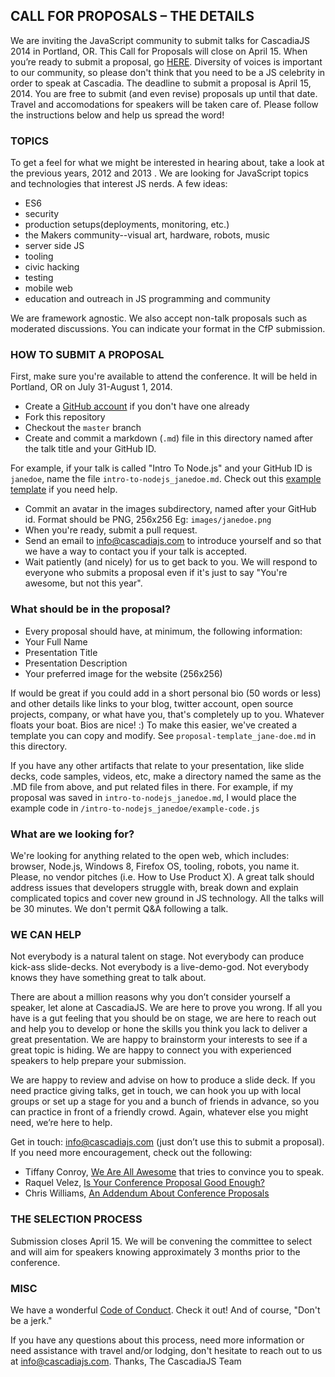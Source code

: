 ## CALL FOR PROPOSALS – THE DETAILS

We are inviting the JavaScript community to submit talks for CascadiaJS 2014 in
Portland, OR. This Call for Proposals will close on April 15. When you’re
ready to submit a proposal, go [HERE](https://github.com/cascadiajs/2014.cascadiajs.com/blob/master/proposals/README.md#how-to-submit-a-proposal).
Diversity of voices is important to our community, so
please don't think that you need to be a JS celebrity in order to speak at
Cascadia.  The deadline to submit a proposal is April 15, 2014. You are free to
submit (and even revise) proposals up until that date.  Travel and
accomodations for speakers will be taken care of.  Please follow the
instructions below and help us spread the word!

### TOPICS
To get a feel for what we might be interested in hearing about, take a look at
the previous years, 2012 and 2013 . We are looking for JavaScript topics and
technologies that interest JS nerds. A few ideas:
- ES6
- security
- production setups(deployments, monitoring, etc.)
- the Makers community--visual art, hardware, robots, music
- server side JS
- tooling
- civic hacking
- testing
- mobile web
- education and outreach in JS programming and community

We are framework agnostic. We also accept non-talk proposals such as moderated
discussions. You can indicate your format in the CfP submission.

### HOW TO SUBMIT A PROPOSAL
First, make sure you're available to attend the conference. It will be held in
Portland, OR on July 31-August 1, 2014.
* Create a [GitHub account](github.com) if you don't have one already
* Fork this repository
* Checkout the `master` branch
* Create and commit a markdown (`.md`) file in this directory named after the talk title and your GitHub ID.

For example, if your talk is called "Intro To Node.js" and your GitHub ID is `janedoe`, name the file `intro-to-nodejs_janedoe.md`. Check out this [example template](https://github.com/cascadiajs/2014.cascadiajs.com/blob/master/proposals/proposal-template_janedoe.md) if you need help.

* Commit an avatar in the images subdirectory, named after your GitHub id. Format should be PNG, 256x256 Eg: `images/janedoe.png`
* When you're ready, submit a pull request.
* Send an email to [info@cascadiajs.com](mailto:info@cascadiajs.com) to introduce yourself and so that we have a way to contact you if your talk is accepted.
* Wait patiently (and nicely) for us to get back to you. We will respond to everyone who submits a proposal even if it's just to say "You're awesome, but not this year".

### What should be in the proposal?
- Every proposal should have, at minimum, the following information:
- Your Full Name
- Presentation Title
- Presentation Description
- Your preferred image for the website (256x256)

If would be great if you could add in a short personal bio (50 words or less)
and other details like links to your blog, twitter account, open source
projects, company, or what have you, that's completely up to you. Whatever
floats your boat. Bios are nice! :) To make this easier, we've created a template
you can copy and modify. See `proposal-template_jane-doe.md` in this directory.


If you have any other artifacts that relate to your presentation, like slide decks,
code samples, videos, etc, make a directory named the same as the .MD file from above,
and put related files in there. For example, if my proposal was saved in `intro-to-nodejs_janedoe.md`,
I would place the example code in `/intro-to-nodejs_janedoe/example-code.js`

### What are we looking for?
We're looking for anything related to the open web, which includes: browser,
Node.js, Windows 8, Firefox OS, tooling, robots, you name it. Please, no vendor
pitches (i.e. How to Use Product X). A great talk should address issues that
developers struggle with, break down and explain complicated topics and cover
new ground in JS technology.  All the talks will be 30 minutes. We don't permit
Q&A following a talk.

### WE CAN HELP
Not everybody is a natural talent on stage. Not everybody can produce kick-ass
slide-decks. Not everybody is a live-demo-god. Not everybody knows they have
something great to talk about.

There are about a million reasons why you don’t consider yourself a speaker,
let alone at CascadiaJS. We are here to prove you wrong. If all you have is a
gut feeling that you should be on stage, we are here to reach out and help you
to develop or hone the skills you think you lack to deliver a great
presentation.  We are happy to brainstorm your interests to see if a great
topic is hiding.  We are happy to connect you with experienced speakers to help
prepare your submission.

We are happy to review and advise on how to produce a slide deck.  If you need
practice giving talks, get in touch, we can hook you up with local groups or
set up a stage for you and a bunch of friends in advance, so you can practice
in front of a friendly crowd.  Again, whatever else you might need, we’re here
to help.

Get in touch: [info@cascadiajs.com](mailto:info@cascadiajs.com) (just don’t use this to submit a proposal).
If you need more encouragement, check out the following:

- Tiffany Conroy, [We Are All Awesome](http://weareallaweso.me/) that tries to convince you to speak.
- Raquel Velez,  [Is Your Conference Proposal Good Enough?](http://rckbt.me/2014/01/conference-proposals/)
- Chris Williams, [An Addendum About Conference Proposals](http://blog.voodootikigod.com/an-addendum-about-conference-proposals/)

### THE SELECTION PROCESS
Submission closes April 15. We will be convening the committee to select and will aim for speakers knowing approximately 3 months prior to the conference.

### MISC
We have a wonderful [Code of Conduct](https://github.com/cascadiajs/2014.cascadiajs.com/blob/master/code-of-conduct.md). Check it out! And of course, "Don't be a jerk."

If you have any questions about this process, need more information or need
assistance with travel and/or lodging, don't hesitate to reach out to us at
[info@cascadiajs.com](info@cascadiajs.com).
Thanks, The CascadiaJS Team

